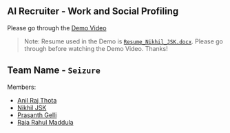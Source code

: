 ## AI Recruiter - Work and Social Profiling

Please go through the [Demo Video](https://youtu.be/rHH9eQrengU)

> Note: Resume used in the Demo is [`Resume_Nikhil_JSK.docx`](https://github.com/SmartPracticeschool/SBSPS-Challenge-1658-AI-Recruiter---Social-and-Work-Profiling-and-Report-with-supporting-evidence/blob/master/Integration/Resume_Nikhil_JSK.docx). Please go through before watching the Demo Video. Thanks!

## Team Name - `Seizure`
Members:
* [Anil Raj Thota](https://github.com/AnilRaj27)
* [Nikhil JSK](https://github.com/nikhiljsk)
* [Prasanth Gelli](https://github.com/prasanthgelli)
* [Raja Rahul Maddula](https://github.com/rajarahul12)
